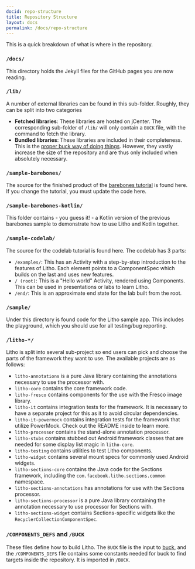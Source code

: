 ```yaml
---
docid: repo-structure
title: Repository Structure
layout: docs
permalink: /docs/repo-structure
---
```


This is a quick breakdown of what is where in the repository.

### `/docs/`

This directory holds the Jekyll files for the GitHub pages you are now reading.

### `/lib/`

A number of external libraries can be found in this sub-folder.  Roughly, they can be split into two categories

 * **Fetched libraries**:  These libraries are hosted on jCenter.  The corresponding sub-folder of `/lib/` will only contain a `BUCK` file, with the command to fetch the library.
 * **Bundled libraries**:  These libraries are included in their completeness.  This is the [proper buck way of doing things](https://buckbuild.com/command/fetch).  However, they vastly increase the size of the repository and are thus only included when absolutely necessary.

### `/sample-barebones/`

The source for the finished product of the [barebones tutorial](/docs/tutorial) is found here.  If you change the tutorial, you must update the code here.

### `/sample-barebones-kotlin/`

This folder contains - you guess it! - a Kotlin version of the previous
barebones sample to demonstrate how to use Litho and Kotlin together.

### `/sample-codelab/`

The source for the codelab tutorial is found here. The codelab has 3 parts:
* `/examples/`: This has an Activity with a step-by-step introduction to the features of Litho. Each element points to a ComponentSpec which builds on the last and uses new features.
* `/ (root)`: This is a "Hello world" Activity, rendered using Components. This can be used in presentations or labs to learn Litho.
* `/end/`: This is an approximate end state for the lab built from the root.

### `/sample/`

Under this directory is found code for the Litho sample app.  This includes the playground, which you should use for all testing/bug reporting.

### `/litho-*/`

Litho is split into several sub-project so end users can pick and choose the
parts of the framework they want to use. The available projects are as follows:

 * `litho-annotations` is a pure Java library containing the annotations necessary to use the processor with.
 * `litho-core` contains the core framework code.
 * `litho-fresco` contains components for the use with the Fresco image library.
 * `litho-it` contains integration tests for the framework. It is necessary to have a separate project for this as it to avoid circular dependencies.
 * `litho-it-powermock` contains integration tests for the framework that utilize PowerMock. Check out the README inside to learn more.
 * `litho-processor` contains the stand-alone annotation processor.
 * `litho-stubs` contains stubbed out Android framework classes that are needed for some display list magic in `litho-core`.
 * `litho-testing` contains utilities to test Litho components.
 * `litho-widget` contains several mount specs for commonly used Android widgets.
 * `litho-sections-core` contains the Java code for the Sections framework,
    including the `com.facebook.litho.sections.common` namespace.
 * `litho-sections-annotations` has annotations for use with the Sections
    processor.
 * `litho-sections-processor` is a pure Java library containing the annotation necessary to use processor for Sections with.
 * `litho-sections-widget` contains Sections-specific widgets like the
   `RecyclerCollectionComponentSpec`.

### `/COMPONENTS_DEFS` and `/BUCK`

These files define how to build Litho.  The `BUCK` file is the input to [buck](https://buckbuild.com), and the `/COMPONENTS_DEFS` file contains some constants needed for buck to find targets inside the repository.  It is imported in `/BUCK`.

